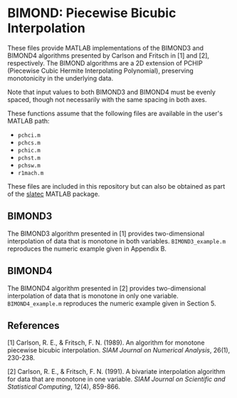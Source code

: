 # BIMOND: Piecewise Bicubic Interpolation

These files provide MATLAB implementations of the BIMOND3 and BIMOND4
algorithms presented by Carlson and Fritsch in [1] and [2],
respectively. The BIMOND algorithms are a 2D extension of PCHIP
(Piecewise Cubic Hermite Interpolating Polynomial), preserving
monotonicity in the underlying data.

Note that input values to both BIMOND3 and BIMOND4 must be evenly
spaced, though not necessarily with the same spacing in both axes.

These functions assume that the following files are available in the
user's MATLAB path:

  * `pchci.m`
  * `pchcs.m`
  * `pchic.m`
  * `pchst.m`
  * `pchsw.m`
  * `r1mach.m`
  
These files are included in this repository but can also be obtained
as part of the
[slatec](http://www.mathworks.com/matlabcentral/fileexchange/14535-slatec)
MATLAB package.


## BIMOND3

The BIMOND3 algorithm presented in [1] provides two-dimensional
interpolation of data that is monotone in both
variables. `BIMOND3_example.m` reproduces the numeric example given in
Appendix B.

## BIMOND4

The BIMOND4 algorithm presented in [2] provides two-dimensional
interpolation of data that is monotone in only one
variable. `BIMOND4_example.m` reproduces the numeric example given in
Section 5.

## References

[1] Carlson, R. E., & Fritsch, F. N. (1989). An algorithm for monotone
piecewise bicubic interpolation. *SIAM Journal on Numerical Analysis*,
26(1), 230-238.

[2] Carlson, R. E., & Fritsch, F. N. (1991). A bivariate interpolation
algorithm for data that are monotone in one variable. *SIAM Journal on
Scientific and Statistical Computing*, 12(4), 859-866.

